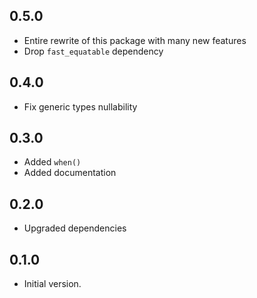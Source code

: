## 0.5.0

- Entire rewrite of this package with many new features
- Drop `fast_equatable` dependency

## 0.4.0

- Fix generic types nullability

## 0.3.0

- Added `when()`
- Added documentation

## 0.2.0

- Upgraded dependencies

## 0.1.0

- Initial version.
